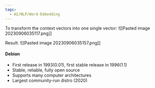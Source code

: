```yaml
---
tags:
  - AI/NLP/Word-Embedding
---
```



To transform the context vectors into one single vector:
![[Pasted image 20230906035117.png]]

Result:
![[Pasted image 20230906035157.png]]




#### Debian
- First release in 1993(0.01), first stable release in 1996(1.1)
- Stable, reliable, fully open source
- Supports many computer architectures
- Largest community-run distro (2020)